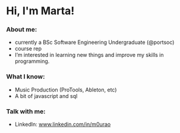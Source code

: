 # Hi, I'm Marta!

### About me:
- currently a BSc Software Engineering Undergraduate (@portsoc)
- course rep
- I’m interested in learning new things and improve my skills in programming.

### What I know:
- Music Production (ProTools, Ableton, etc)
- A bit of javascript and sql

### Talk with me:
- LinkedIn: www.linkedin.com/in/m0urao


